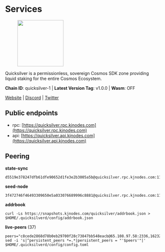 # Services

<figure><img src="https://raw.githubusercontent.com/kj89/testnet_manuals/main/pingpub/logos/quicksilver.png" width="150" alt=""><figcaption></figcaption></figure>

Quicksilver is a permissionless, sovereign Cosmos SDK zone providing liquid staking for the entire Cosmos Ecosystem.

**Chain ID**: quicksilver-1 | **Latest Version Tag**: v1.0.0 | **Wasm**: OFF

[Website](https://quicksilver.zone) | [Discord](https://discord.gg/quicksilverprotocol) | [Twitter](https://twitter.com/quicksilverzone)


## Public endpoints

* rpc: [https://quicksilver.rpc.kjnodes.com](https://quicksilver.rpc.kjnodes.com)
* api: [https://quicksilver.api.kjnodes.com](https://quicksilver.api.kjnodes.com)

## Peering

**state-sync**

```
d5519e378247dfb61dfe90652d1fe3e2b3005a5b@quicksilver.rpc.kjnodes.com:11656
```

**seed-node**

```
3f472746f46493309650e5a033076689996c8881@quicksilver.rpc.kjnodes.com:11659
```

**addrbook**
```
curl -Ls https://snapshots.kjnodes.com/quicksilver/addrbook.json > $HOME/.quicksilverd/config/addrbook.json
```

**live-peers** (37)
```
peers="c8cede2868d78b0eb29700f28c73847bb548eacb@65.108.97.58:2336,162325861a80df7709aeacb1cbb52e033ba6438e@65.109.82.249:31656,f9aa76d6415a66be5ad742b1a2ff577f36a5e1a4@65.21.170.3:44656,e50848e299c7909245a9af690341ff27e21f7b69@65.109.49.111:56656,d9f4546f14e94f81c7766542548ee1776f9f66ce@65.108.238.203:43656,808ea37bf4c3b554f8f55b13c00c40ff55046cf9@95.217.225.212:36656,5f0c0411e34e1c7d0b9c53749d90a923b5e8c625@65.21.133.125:35656,65b1a372b38661db4ff450ed03c195a17bbade08@65.109.27.75:46656,51070ba609ede6d7eb334b8cf0ed585f2b1ab66b@135.181.76.99:26656,f67a470883ad87a4488538a6ad8466fa3a12d14d@168.119.124.130:11656,709a24fdf2fa9942b61f36288a31867cc7ea9f55@213.239.218.210:36656,2c658378f5356e39ecea6947eb312f45a8ccfde1@142.132.199.211:26654,0914b21ef0c3b325a82a37e58107d1271f201258@162.55.194.205:11656,d36921a835076f6d87889793eb05a83099617221@202.61.240.122:26666,b4bcce87121963e1e97619dc135f2eb1a9fd5dfc@88.198.32.17:36656,43b97f492bf47b455b7b275c396b1840f4eb336d@142.132.139.101:26656,3ab9cc69627960fab09d0df6aa663a54d58501ba@162.19.70.12:26656,64112911cda67dd6566763c49bddadfee2631bd1@188.165.205.120:11656,96b7605dbf13dbf0df2c3ac4f076397a9f351c6b@88.98.195.228:26656,3a5d0b97feb595375c24665dcf17d793be129e8b@51.89.155.2:28656,e0604aa63b2b483bdb7f3ffba80a91803080bff8@62.171.183.214:26656,8afd73dde0c073dd290092d8ffbcc48a61c94525@89.117.58.109:46656,c2a93286be0b20345d5b9909c748b24e0edf54a4@178.170.40.28:15620,dacf9b208ba4c2d931f107f05694963889cfca0f@149.102.147.182:26656,063cc6b75194c4f943d32c549667ba210a7f2de1@195.3.222.240:26856,072c61dee7f205b237aae0eca698aa4a0639d93e@95.214.54.28:26356,4a3aa410bfdcdbcd6ead7626fe228b15e4b5b6a0@95.214.55.46:21609,0a0f006cdbdcb564feaa889e1ccbd5f68119e7b7@134.195.198.120:36656,6636a7b33c80eeb1f91ad559632baa836221959e@51.161.12.92:26656,2c328c529a81073fc69a8b62541929cb5c1f2f6f@46.0.203.78:28858,d9bfa29e0cf9c4ce0cc9c26d98e5d97228f93b0b@65.109.88.38:11656,9229ee1ca1b29d868b367c89b3707e34eeb13ecb@62.171.186.160:26656,149a25417349d70f5e5127a5eb634dbfaf6e6c3a@142.165.207.19:56656,b281289df37c5180f9ff278be5e29964afa0c229@47.156.153.124:51656,c0beca70dbd3ef5bb433f7aa280d56d2a150bbd3@95.214.52.144:26656,bbb6a02a90ef98975525d9bd7137511e18edddc1@141.95.99.81:26656,ef9c9b1952f245fbb24603d5a1f643041bec7af7@141.95.65.26:29986"
sed -i 's|^persistent_peers *=.*|persistent_peers = "'$peers'"|' $HOME/.quicksilverd/config/config.toml
```

